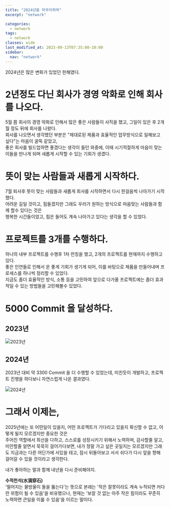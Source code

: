 ```yaml
---
title: "2024년을 마무리하며"
excerpt: "network"

categories:
  - network
tags:
  - network
classes: wide
last_modified_at: 2023-09-13T07:35:00-10:00
sidebar:
  nav: "network"
---
```


2024년은 많은 변화가 있었던 한해였다.  

# 2년정도 다닌 회사가 경영 악화로 인해 회사를 나오다. 

5월 쯤 회사의 경영 악화로 인해서 많은 좋은 사람들이 사직을 했고, 그일이 있은 후 2개월 정도 뒤에 회사를 나왔다.   
회사를 나오면서 생각했던 부분은 "제대로된 제품과 효율적인 업무방식으로 일해보고 싶다"는 마음이 굴뚝 같았고,  
좋은 회사를 빌드업하면 좋겠다는 생각이 들던 와중에, 이때 시기적절하게 마음이 맞는 이들을 만나게 되며 새롭게 시작할 수 있는 기회가 생겼다. 

# 뜻이 맞는 사람들과 새롭게 시작하다. 

7월 퇴사후 뜻이 맞는 사람들과 새롭게 회사를 시작하면서 다시 한걸음씩 나아가기 시작했다.  
어려운 길일 것이고, 힘들겠지만 그래도 우러가 원하는 방식으로 마음맞는 사람들과 함께 할수 있다는 것은  
행복한 시간들이었고, 힘은 들어도 계속 나아가고 있다는 생각을 할 수 있었다.

# 프로젝트를 3개를 수행하다.

하나의 내부 프로젝트를 수행후 1차 런칭을 했고, 2개의 프로젝트를 현재까지 수행하고 있다.  
좋은 인연들로 인해서 운 좋게 기회가 생기게 되어, 이를 바탕으로 제품을 만들어내며 프로세스를 하나씩 정리할 수 있었다.   
지금도 좀더 효율적인 방식, 소통 등을 고민하여 앞으로 다가올 프로젝트에는 좀더 효과적일 수 있는 방법들을 고민해볼수 있었다. 

# 5000 Commit 을 달성하다. 

## 2023년 


![2023년](https://keepinmindsh.github.io/lines/assets/img/git_2023.png)

## 2024년 

2023년 대비 약 3300 Commit 을 더 수행할 수 있었는데, 미친듯이 개발하고, 프로젝트 진행을 하다보니 자연스럽게 나온 결과였다.   


![2024년](https://keepinmindsh.github.io/lines/assets/img/git_2024.png)


# 그래서 이제는, 

2025년에는 또 어떤일이 있을지, 어떤 프로젝트가 기다리고 있을지 확신할 수 없고, 어떻게 될지 모르겠지만 중요한 것은    
주어진 역할에서 최선을 다하고, 스스로를 성장시키기 위해서 노력하며, 감사할줄 알고, 미안할줄 알면서 묵묵히 걸어가다보면, 
내가 정말 가고 싶은 곳일지는 모르겠지만 그래도 지금과는 다른 어딘가에 서있을 테고, 잠시 뒤돌아보고 서서 쉬다가 다시 앞을 향해 걸어갈 수 있을 것이라고 생각한다.   


내가 좋아하는 말과 함께 내년을 다시 준비해야지.   

**수적천석(水滴穿石)**  
'떨어지는 물방울이 돌을 뚫는다'는 뜻으로 본래는 '작은 잘못이라도 계속 누적되면 커다란 위험이 될 수 있음'을 비유했으나, 
현재는 '보잘 것 없는 아주 작은 힘이라도 꾸준히 노력하면 큰일을 이룰 수 있음'을 이르는 말이다.





